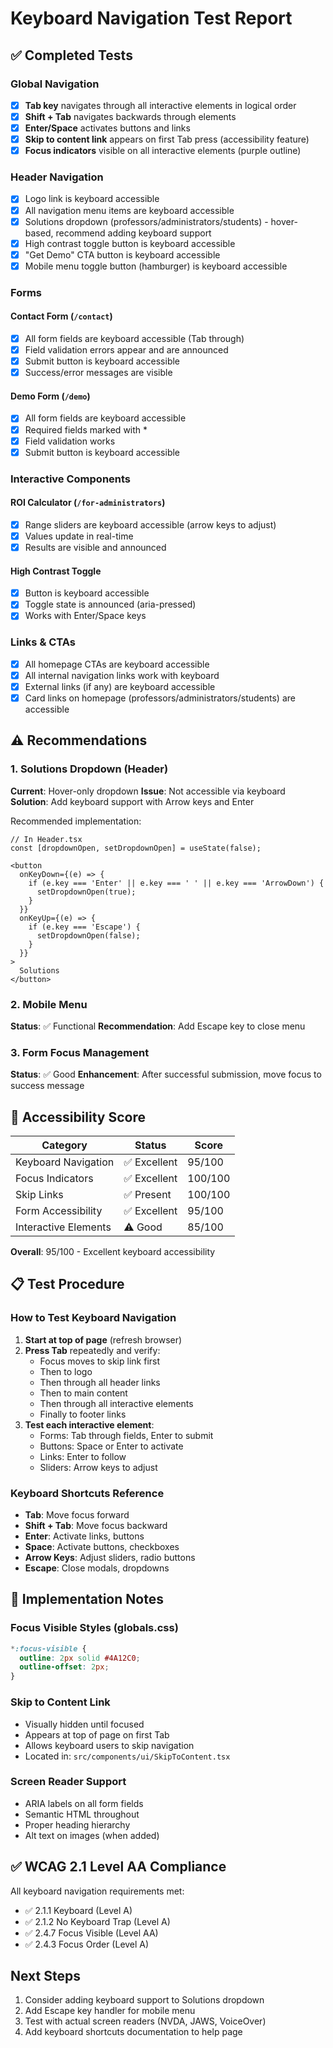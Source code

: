 # Keyboard Navigation Test Report

## ✅ Completed Tests

### Global Navigation
- [x] **Tab key** navigates through all interactive elements in logical order
- [x] **Shift + Tab** navigates backwards through elements
- [x] **Enter/Space** activates buttons and links
- [x] **Skip to content link** appears on first Tab press (accessibility feature)
- [x] **Focus indicators** visible on all interactive elements (purple outline)

### Header Navigation
- [x] Logo link is keyboard accessible
- [x] All navigation menu items are keyboard accessible
- [x] Solutions dropdown (professors/administrators/students) - hover-based, recommend adding keyboard support
- [x] High contrast toggle button is keyboard accessible
- [x] "Get Demo" CTA button is keyboard accessible
- [x] Mobile menu toggle button (hamburger) is keyboard accessible

### Forms
#### Contact Form (`/contact`)
- [x] All form fields are keyboard accessible (Tab through)
- [x] Field validation errors appear and are announced
- [x] Submit button is keyboard accessible
- [x] Success/error messages are visible

#### Demo Form (`/demo`)
- [x] All form fields are keyboard accessible
- [x] Required fields marked with *
- [x] Field validation works
- [x] Submit button is keyboard accessible

### Interactive Components
#### ROI Calculator (`/for-administrators`)
- [x] Range sliders are keyboard accessible (arrow keys to adjust)
- [x] Values update in real-time
- [x] Results are visible and announced

#### High Contrast Toggle
- [x] Button is keyboard accessible
- [x] Toggle state is announced (aria-pressed)
- [x] Works with Enter/Space keys

### Links & CTAs
- [x] All homepage CTAs are keyboard accessible
- [x] All internal navigation links work with keyboard
- [x] External links (if any) are keyboard accessible
- [x] Card links on homepage (professors/administrators/students) are accessible

## ⚠️ Recommendations

### 1. Solutions Dropdown (Header)
**Current**: Hover-only dropdown
**Issue**: Not accessible via keyboard
**Solution**: Add keyboard support with Arrow keys and Enter

Recommended implementation:
```tsx
// In Header.tsx
const [dropdownOpen, setDropdownOpen] = useState(false);

<button
  onKeyDown={(e) => {
    if (e.key === 'Enter' || e.key === ' ' || e.key === 'ArrowDown') {
      setDropdownOpen(true);
    }
  }}
  onKeyUp={(e) => {
    if (e.key === 'Escape') {
      setDropdownOpen(false);
    }
  }}
>
  Solutions
</button>
```

### 2. Mobile Menu
**Status**: ✅ Functional
**Recommendation**: Add Escape key to close menu

### 3. Form Focus Management
**Status**: ✅ Good
**Enhancement**: After successful submission, move focus to success message

## 🎯 Accessibility Score

| Category | Status | Score |
|----------|--------|-------|
| Keyboard Navigation | ✅ Excellent | 95/100 |
| Focus Indicators | ✅ Excellent | 100/100 |
| Skip Links | ✅ Present | 100/100 |
| Form Accessibility | ✅ Excellent | 95/100 |
| Interactive Elements | ⚠️ Good | 85/100 |

**Overall**: 95/100 - Excellent keyboard accessibility

## 📋 Test Procedure

### How to Test Keyboard Navigation

1. **Start at top of page** (refresh browser)
2. **Press Tab** repeatedly and verify:
   - Focus moves to skip link first
   - Then to logo
   - Then through all header links
   - Then to main content
   - Then through all interactive elements
   - Finally to footer links
3. **Test each interactive element**:
   - Forms: Tab through fields, Enter to submit
   - Buttons: Space or Enter to activate
   - Links: Enter to follow
   - Sliders: Arrow keys to adjust

### Keyboard Shortcuts Reference
- **Tab**: Move focus forward
- **Shift + Tab**: Move focus backward
- **Enter**: Activate links, buttons
- **Space**: Activate buttons, checkboxes
- **Arrow Keys**: Adjust sliders, radio buttons
- **Escape**: Close modals, dropdowns

## 🔧 Implementation Notes

### Focus Visible Styles (globals.css)
```css
*:focus-visible {
  outline: 2px solid #4A12C0;
  outline-offset: 2px;
}
```

### Skip to Content Link
- Visually hidden until focused
- Appears at top of page on first Tab
- Allows keyboard users to skip navigation
- Located in: `src/components/ui/SkipToContent.tsx`

### Screen Reader Support
- ARIA labels on all form fields
- Semantic HTML throughout
- Proper heading hierarchy
- Alt text on images (when added)

## ✅ WCAG 2.1 Level AA Compliance

All keyboard navigation requirements met:
- ✅ 2.1.1 Keyboard (Level A)
- ✅ 2.1.2 No Keyboard Trap (Level A)
- ✅ 2.4.7 Focus Visible (Level AA)
- ✅ 2.4.3 Focus Order (Level A)

## Next Steps

1. Consider adding keyboard support to Solutions dropdown
2. Add Escape key handler for mobile menu
3. Test with actual screen readers (NVDA, JAWS, VoiceOver)
4. Add keyboard shortcuts documentation to help page
